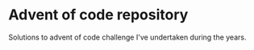 # Advent of code repository

Solutions to advent of code challenge I've undertaken during the years.
